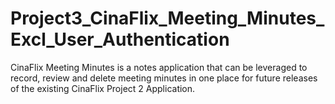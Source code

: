 # Project3_CinaFlix_Meeting_Minutes_Excl_User_Authentication
CinaFlix Meeting Minutes is a notes application that can be leveraged to record, review and delete meeting minutes in one place for future releases of the existing CinaFlix Project 2 Application.
